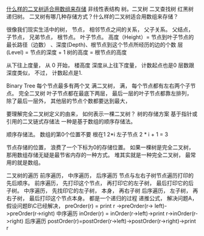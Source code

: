 [什么样的二叉树适合用数组来存储](https://time.geekbang.org/column/article/67856)
非线性表结构 树。二叉树 二叉查找树  红黑树   递归树。
二叉树有哪几种存储方式？什么样的二叉树适合用数组来存储？

很像我们现实生活中的树， 节点， 相邻节点之间的关系， 父子关系。
父结点， 子节点， 兄弟节点， 根节点。 叶子节点。
高度（Height）= 节点到叶子节点的最长路径（边数）
、深度(Depth)、根节点到这个节点所经历的边的个数
层(Level) = 节点的深度 + 1
树的高度 = 根节点的高度

从下往上度量， 从 0 开始， 楼高度
深度从上往下度量， 计数起点也是0
层数跟深度类似， 不过， 计数起点是1.

Binary Tree 
每个节点最多有两个叉
满二叉树， 满，  每个节点都有左右两个子节点。
完全二叉树 叶子节点都在最底下两层， 最后一层的叶子节点都靠左排列， 除了最后一层外， 其他层的节点个数都要达到最大， 

要理解完全二叉树定义的由来， 如何表示一棵二叉树？
树的存储方案 基于指针或引用的二叉链式存储法   一种是基于数组的顺序存储法。

顺序存储法。 
数组的第0个位置不要 根在1    2*i 左子节点   2 * i + 1 = 3 

节点存储的位置， 浪费了一个下标为0的存储位置。 
如果一棵树是完全二叉树， 那用数组存储无疑是最节省内存的一种方式。 
堆其实就是一种完全二叉树， 最常用的就是数组。 

二叉树的遍历
前序遍历， 中序遍历， 后序遍历
节点与左右子树节点遍历打印的先后顺序。
前序遍历， 先打印这个节点， 再打印它的左子树， 最后打印它的后子树。
中序遍历， 先找印它的左子树， 本身， 再右子树
后序遍历， 左子树， 再右子树， 最后打印这个节点本身。
都是一个递归的过程
递推公式， 解决问题A， 假设问题B\C已经解决， 
preOrder(r) = print r ->preOrder(r-> left)->preOrder(r->right)
中序遍历
inOrder(r) = inOrder(r->left)->print r->inOrder(r->right)
后序遍历
postOrder(r)=postOrder(r->left)->postOrder(r->right)->print r


